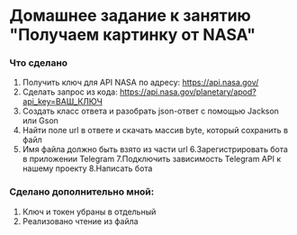 # Домашнее задание к занятию "Получаем картинку от NASA"

### Что сделано
1. Получить ключ для API NASA по адресу: https://api.nasa.gov/ <br>
2. Сделать запрос из кода: https://api.nasa.gov/planetary/apod?api_key=ВАШ_КЛЮЧ <br>
3. Создать класс ответа и разобрать json-ответ с помощью Jackson или Gson <br>
4. Найти поле url в ответе и скачать массив byte, который сохранить в файл <br>
5. Имя файла должно быть взято из части url
6.Зарегистрировать бота в приложении Telegram
7.Подключить зависимость Telegram API к нашему проекту
8.Написать бота


### Сделано дополнительно мной:
1. Ключ и токен убраны в отдельный
2. Реализовано чтение из файла
